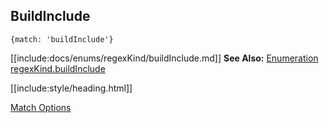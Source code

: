 ## BuildInclude

`{match: 'buildInclude'}`

[[include:docs/enums/regexKind/buildInclude.md]]
**See Also:** [Enumeration regexKind.buildInclude](/build-include/enums/enums.regexkind.html#buildinclude)

[[include:style/heading.html]]

[Match Options](../index.html)